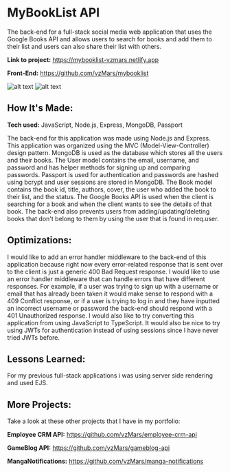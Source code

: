 # MyBookList API

The back-end for a full-stack social media web application that uses the Google Books API and allows users to search for books and add them to their list and users can also share their list with others.

**Link to project:** https://mybooklist-vzmars.netlify.app

**Front-End:** https://github.com/vzMars/mybooklist

![alt text](https://i.imgur.com/bxRXgX2.png)
![alt text](https://i.imgur.com/JCjjs0B.png)

## How It's Made:

**Tech used:** JavaScript, Node.js, Express, MongoDB, Passport

The back-end for this application was made using Node.js and Express. This application was organized using the MVC (Model-View-Controller) design pattern. MongoDB is used as the database which stores all the users and their books. The User model contains the email, username, and password and has helper methods for signing up and comparing passwords. Passport is used for authentication and passwords are hashed using bcrypt and user sessions are stored in MongoDB. The Book model contains the book id, title, authors, cover, the user who added the book to their list, and the status. The Google Books API is used when the client is searching for a book and when the client wants to see the details of that book. The back-end also prevents users from adding/updating/deleting books that don't belong to them by using the user that is found in req.user.

## Optimizations:

I would like to add an error handler middleware to the back-end of this application because right now every error-related response that is sent over to the client is just a generic 400 Bad Request response. I would like to use an error handler middleware that can handle errors that have different responses. For example, if a user was trying to sign up with a username or email that has already been taken it would make sense to respond with a 409 Conflict response, or if a user is trying to log in and they have inputted an incorrect username or password the back-end should respond with a 401 Unauthorized response. I would also like to try converting this application from using JavaScript to TypeScript. It would also be nice to try using JWTs for authentication instead of using sessions since I have never tried JWTs before.

## Lessons Learned:

For my previous full-stack applications i was using server side rendering and used EJS.

## More Projects:

Take a look at these other projects that I have in my portfolio:

**Employee CRM API:** https://github.com/vzMars/employee-crm-api

**GameBlog API:** https://github.com/vzMars/gameblog-api

**MangaNotifications:** https://github.com/vzMars/manga-notifications
